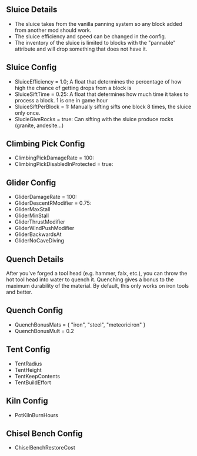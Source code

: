 Sluice Details
--------------
- The sluice takes from the vanilla panning system so any block added from another mod should work.
- The sluice efficiency and speed can be changed in the config.
- The inventory of the sluice is limited to blocks with the "pannable" attribute and will drop something that does not have it.

Sluice Config
--------------
- SluiceEfficiency = 1.0; A float that determines the percentage of how high the chance of getting drops from a block is
- SluiceSiftTime = 0.25: A float that determines how much time it takes to process a block. 1 is one in game hour
- SluiceSiftPerBlock = 1: Manually sifting sifts one block 8 times, the sluice only once. 
- SlucieGiveRocks = true: Can sifting with the sluice produce rocks (granite, andesite...)

Climbing Pick Config
--------------------
- ClimbingPickDamageRate =  100:
- ClimbingPickDisabledInProtected = true:

Glider Config
-------------
- GliderDamageRate = 100:
- GliderDescentRModifier = 0.75:
- GliderMaxStall
- GliderMinStall
- GliderThrustModifier
- GliderWindPushModifier        
- GliderBackwardsAt
- GliderNoCaveDiving

Quench Details
--------------
After you've forged a tool head (e.g. hammer, falx, etc.), you can throw the hot tool head into water to quench it.
Quenching gives a bonus to the maximum durability of the material. By default, this only works on iron tools and better. 

Quench Config
-------------
- QuenchBonusMats = { "iron", "steel", "meteoriciron" }
- QuenchBonusMult = 0.2

Tent Config
-----------
- TentRadius
- TentHeight
- TentKeepContents
- TentBuildEffort

Kiln Config
-----------
- PotKilnBurnHours

Chisel Bench Config
-------------------
- ChiselBenchRestoreCost

       

